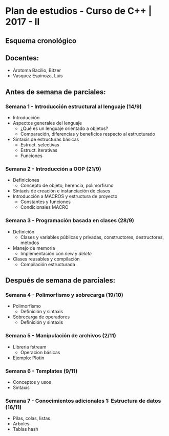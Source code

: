 # Plan de estudios - Curso de C++ | 2017 - II
## Esquema cronológico
## Docentes:
* Arotoma Bacilio, Bitzer
* Vasquez Espinoza, Luis

## Antes de semana de parciales:
### Semana 1 - Introducción estructural al lenguaje (14/9)
* Introducción
* Aspectos generales del lenguaje
	* ¿Qué es un lenguaje orientado a objetos?
	* Comparación, diferencias y beneficios respecto al estructurado
* Sintaxis de estructuras básicas
	* Estruct. selectivas
	* Estruct. iterativas
  * Funciones

### Semana 2 - Introducción a OOP (21/9)
* Definiciones
	* Concepto de objeto, herencia, polimorfismo
* Sintaxis de creación e instanciación de clases
* Introducción a MACROS y estructura de proyecto
	* Constantes y funciones
	* Condicionales MACRO

### Semana 3 - Programación basada en clases (28/9)
* Definición
	* Clases y variables públicas y privadas, constructores, destructores, métodos
* Manejo de memoria
	* Implementación con _new_ y _delete_
* Clases reusables y compilación
	* Compilación estructurada

## Después de semana de parciales:
### Semana 4 - Polimorfismo y sobrecarga (19/10)
* Polimorfismo
	* Definición y sintaxis
* Sobrecarga de operadores
	* Definición y sintaxis

### Semana 5 - Manipulación de archivos (2/11)
* Libreria fstream
	* Operacion básicas
* Ejemplo: Plotin

### Semana 6 - Templates (9/11)
* Conceptos y usos
* Sintaxis

### Semana 7 - Conocimientos adicionales 1: Estructura de datos (16/11)
* Pilas, colas, listas
* Arboles
* Tablas hash

